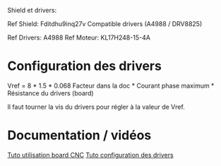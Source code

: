 Shield et drivers:

Ref Shield: Fditdhu9inq27v
Compatible drivers (A4988 / DRV8825)

Ref Drivers: A4988
Ref Moteur: KL17H248-15-4A 

# Configuration des drivers

Vref = 8 * 1.5 * 0.068
       Facteur dans la doc * Courant phase maximum * Résistance du drivers (board)

Il faut tourner la vis du drivers pour régler à la valeur de Vref.

# Documentation / vidéos

[Tuto utilisation board CNC](https://www.aranacorp.com/en/using-an-arduino-cnc-shield-v3/)
[Tuto configuration des drivers](https://www.youtube.com/watch?v=OpaUwWouyE0)  

